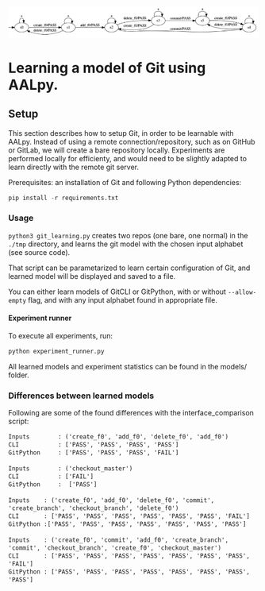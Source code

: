 ![Learned Git Model](https://github.com/taburg/git-learning/blob/main/models/learned_model.PNG)

# Learning a model of Git using AALpy.

## Setup
This section describes how to setup Git, in order to be learnable with AALpy. Instead of using a remote connection/repository, such as on GitHub or GitLab, we will create a bare repository locally.
Experiments are performed locally for efficienty, and would need to be slightly adapted to learn directly with the remote git server.

Prerequisites: an installation of Git and following Python dependencies:
```python
pip install -r requirements.txt
```

### Usage

`python3 git_learning.py` creates two repos (one bare, one normal) in the `./tmp` directory, and learns the git model with the chosen input alphabet (see source code).

That script can be parametarized to learn certain configuration of Git, and learned model will be displayed and saved to a file.

You can either learn models of GitCLI or GitPython, with or without `--allow-empty` flag, and with any input alphabet found in appropriate file.

#### Experiment runner

To execute all experiments, run:
```python
python experiment_runner.py
```

All learned models and experiment statistics can be found in the models/ folder. 

### Differences between learned models

Following are some of the found differences with the interface_comparison script:
```
Inputs        : ('create_f0', 'add_f0', 'delete_f0', 'add_f0')
CLI           : ['PASS', 'PASS', 'PASS', 'PASS']
GitPython     : ['PASS', 'PASS', 'PASS', 'FAIL']

Inputs        : ('checkout_master')
CLI           : ['FAIL']
GitPython     :  ['PASS']

Inputs    : ('create_f0', 'add_f0', 'delete_f0', 'commit', 'create_branch', 'checkout_branch', 'delete_f0')
CLI       : ['PASS', 'PASS', 'PASS', 'PASS', 'PASS', 'PASS', 'FAIL']
GitPython :['PASS', 'PASS', 'PASS', 'PASS', 'PASS', 'PASS', 'PASS']

Inputs    : ('create_f0', 'commit', 'add_f0', 'create_branch', 'commit', 'checkout_branch', 'create_f0', 'checkout_master')
CLI       : ['PASS', 'PASS', 'PASS', 'PASS', 'PASS', 'PASS', 'PASS', 'FAIL']
GitPython : ['PASS', 'PASS', 'PASS', 'PASS', 'PASS', 'PASS', 'PASS', 'PASS']
```
